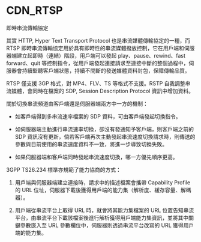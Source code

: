 # CDN_RTSP
即時串流傳輸協定

其實 HTTP, Hyper Text Transport Protocol 也是串流媒體傳輸協定的一種，而 RTSP 即時串流傳輸協定用於具有即時性的串流媒體撥放控制，它在用戶端和伺服器端建立起即時（連結）階段，用戶端可以發起 play、pause、rewind、fast forward、quit 等控制指令，從用戶端發起連接請求至連接中斷的整個過程中，伺服器會持續監聽客戶端狀態，持續不間斷的發送媒體資料封包，保障傳輸品質。

RTSP 僅支援 3GP 格式，對 MP4、FLV、TS 等格式不支援。RSTP 自我調整串流媒體，會同時在檔案的 SDP, Session Description Protocol 資訊中增加資料。

關於切換串流頻道由客戶端還是伺服器端兩方中一方的機制：

* 如客戶端得到多串流速率檔案的 SDP 資料，可由客戶端發起切換指令。

* 如伺服器端主動進行串流速率切換，卻沒有發通知予客戶端，則客戶端之前的 SDP 資訊沒有更新，倘若客戶端再次主動發起串流速度切換請求時，則傳送的參數與目前使用的串流速度資料不一致，將進一步導致切換失敗。

* 如果伺服器端和客戶端同時發起串流速度切換，哪一方優先順序更高。

3GPP TS26.234 標準亦規範了能力協商的方式：

1. 用戶端與伺服器端建立連接時，請求中的描述檔案會攜帶 Capability Profile 的 URL 位址，伺服器下載後獲得用戶端的能力集（解析度、緩存容量、解碼器）。

2. 用戶端從串流平台上取得 URL 時，就會將其能力集檔案的 URL 位置告知串流平台，由串流平台下載該檔案後進行解析獲得用戶端能力集資訊，並將其中關鍵參數嵌入至 URL 參數欄位中，伺服器則透過串流平台改寫的 URL 獲得用戶端的能力集。






